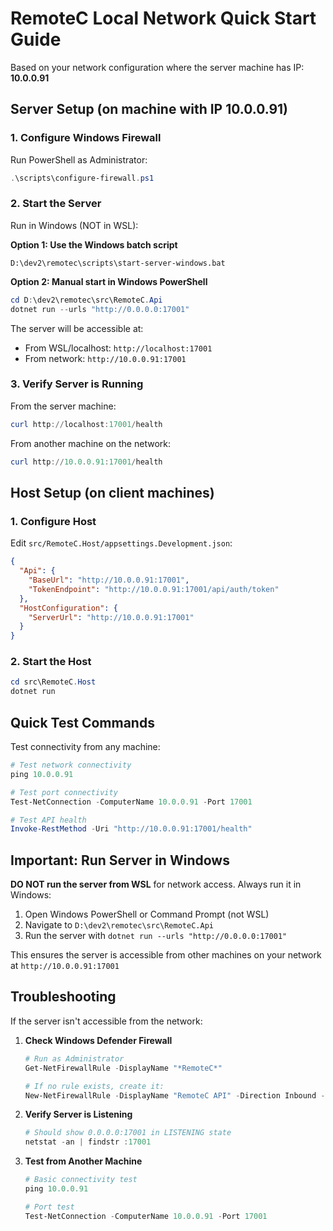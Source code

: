 # RemoteC Local Network Quick Start Guide

Based on your network configuration where the server machine has IP: **10.0.0.91**

## Server Setup (on machine with IP 10.0.0.91)

### 1. Configure Windows Firewall
Run PowerShell as Administrator:
```powershell
.\scripts\configure-firewall.ps1
```

### 2. Start the Server
Run in Windows (NOT in WSL):

**Option 1: Use the Windows batch script**
```batch
D:\dev2\remotec\scripts\start-server-windows.bat
```

**Option 2: Manual start in Windows PowerShell**
```powershell
cd D:\dev2\remotec\src\RemoteC.Api
dotnet run --urls "http://0.0.0.0:17001"
```

The server will be accessible at:
- From WSL/localhost: `http://localhost:17001`
- From network: `http://10.0.0.91:17001`

### 3. Verify Server is Running
From the server machine:
```powershell
curl http://localhost:17001/health
```

From another machine on the network:
```powershell
curl http://10.0.0.91:17001/health
```

## Host Setup (on client machines)

### 1. Configure Host
Edit `src/RemoteC.Host/appsettings.Development.json`:
```json
{
  "Api": {
    "BaseUrl": "http://10.0.0.91:17001",
    "TokenEndpoint": "http://10.0.0.91:17001/api/auth/token"
  },
  "HostConfiguration": {
    "ServerUrl": "http://10.0.0.91:17001"
  }
}
```

### 2. Start the Host
```powershell
cd src\RemoteC.Host
dotnet run
```

## Quick Test Commands

Test connectivity from any machine:
```powershell
# Test network connectivity
ping 10.0.0.91

# Test port connectivity
Test-NetConnection -ComputerName 10.0.0.91 -Port 17001

# Test API health
Invoke-RestMethod -Uri "http://10.0.0.91:17001/health"
```

## Important: Run Server in Windows

**DO NOT run the server from WSL** for network access. Always run it in Windows:
1. Open Windows PowerShell or Command Prompt (not WSL)
2. Navigate to `D:\dev2\remotec\src\RemoteC.Api`
3. Run the server with `dotnet run --urls "http://0.0.0.0:17001"`

This ensures the server is accessible from other machines on your network at `http://10.0.0.91:17001`

## Troubleshooting

If the server isn't accessible from the network:

1. **Check Windows Defender Firewall**
   ```powershell
   # Run as Administrator
   Get-NetFirewallRule -DisplayName "*RemoteC*"
   
   # If no rule exists, create it:
   New-NetFirewallRule -DisplayName "RemoteC API" -Direction Inbound -Protocol TCP -LocalPort 17001 -Action Allow
   ```

2. **Verify Server is Listening**
   ```powershell
   # Should show 0.0.0.0:17001 in LISTENING state
   netstat -an | findstr :17001
   ```

3. **Test from Another Machine**
   ```powershell
   # Basic connectivity test
   ping 10.0.0.91
   
   # Port test
   Test-NetConnection -ComputerName 10.0.0.91 -Port 17001
   ```